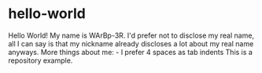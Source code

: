 # hello-world
Hello World! My name is WArBp-3R. I'd prefer not to disclose my real name, all I can say is that my nickname already discloses a lot about my real name anyways.
More things about me:
    - I prefer 4 spaces as tab indents
This is a repository example.
